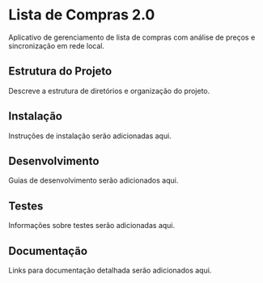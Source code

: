 # Lista de Compras 2.0

Aplicativo de gerenciamento de lista de compras com análise de preços e sincronização em rede local.

## Estrutura do Projeto

Descreve a estrutura de diretórios e organização do projeto.

## Instalação

Instruções de instalação serão adicionadas aqui.

## Desenvolvimento

Guias de desenvolvimento serão adicionados aqui.

## Testes

Informações sobre testes serão adicionadas aqui.

## Documentação

Links para documentação detalhada serão adicionados aqui.